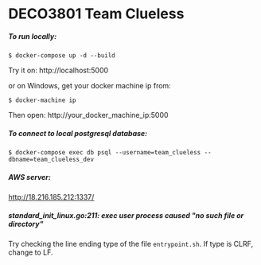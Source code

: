 # DECO3801 Team Clueless

##### To run locally:
```
$ docker-compose up -d --build
```

Try it on: http://localhost:5000

or on Windows, get your docker machine ip from:
```
$ docker-machine ip
```

Then open: http://your_docker_machine_ip:5000

##### To connect to local postgresql database:

```
$ docker-compose exec db psql --username=team_clueless --dbname=team_clueless_dev
```

##### AWS server:

http://18.216.185.212:1337/

##### standard_init_linux.go:211: exec user process caused "no such file or directory"

Try checking the line ending type of the file ```entrypoint.sh```.
If type is CLRF, change to LF.
